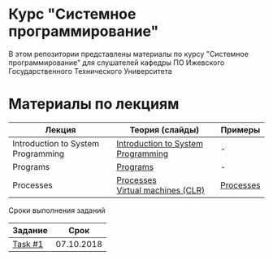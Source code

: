 # Курс "Системное программирование"
В этом репозитории представлены материалы по курсу 
"Системное программирование" для слушателей кафедры ПО 
Ижевского Государственного Технического Университета

# Материалы по лекциям 

|Лекция|Теория (слайды)|Примеры|
|---|---|---|
|Introduction to System Programming|[Introduction to System Programming](/Slides/01_Introduction_to_System_Programming.pptx)|-|
|Programs|[Programs](/Slides/02_Programs.pptx)|-|
|Processes|[Processes](/Slides/03_1_Processes.pptx)<br>[Virtual machines (CLR)](/Slides/03_2_Virtual_machines_(CLR).pptx)|[Processes](/Samples/03_Processes)|


Сроки выполнения заданий

|Задание|Срок|
|---|---|
|[Task #1](/Tasks/Task1.md)|07.10.2018|

